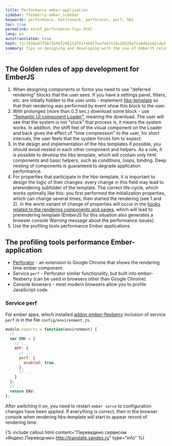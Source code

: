 ```yaml
---
title: Performance ember-application
sidebar: flexberry-ember_sidebar
keywords: performance, bottleneck, perforator, perf, hbs
toc: true
permalink: en/ef_performance-tips.html
lang: en
autotranslated: true
hash: 71c792bed7f5872b9bf29611df91f4b9f7ea7de7119cd2b29a71a0d62e82cded
summary: Tips on designing and developing with the use of EmberJS relating to application performance
---
```


## The Golden rules of app development for EmberJS

1. When designing components or forms you need to use "deferred rendering" blocks that the user sees. If you have a settings panel, filters, etc. are initially hidden to the user units - implement [hbs-template](https://guides.emberjs.com/v2.12.0/templates/handlebars-basics/) so that their rendering was performed by event show this block to the user.
2. With prolonged (more than 0.3 sec.) download some block - use ["Semantic UI component Loader"](https://semantic-ui.com/elements/loader.html), meaning the download. The user will see that the system is not "stuck" that process is, it means the system works. In addition, the shift feel of the visual component on the Loader and back gives the effect of "time compression" to the user, for short intervals, the user feels that the system forces him to expect.
3. In the design and implementation of the hbs templates if possible, you should avoid nested in each other component and helpers. As a rule, it is possible to develop the hbs template, which will contain only html components and basic helpers, such as conditions, loops, binding. Deep nesting of components is guaranteed to degrade application performance.
4. For properties that participate in the hbs-template, it is important to design the logic of their changes: every change in this field may lead to prerendering subfolder of the template. The correct life-cycle, which works optimally like this: you first performed the initialization properties, which can change several times, then started the rendering (see 1 and 2). In the worst variant of change of properties will occur in the [hooks related to the rendering components and pages](https://guides.emberjs.com/v2.12.0/components/the-component-lifecycle/), which will lead to prerendering template (EmberJS for this situation also generates a browser console Warning message about the performance issues).
5. Use the profiling tools performance Ember applications.

## The profiling tools performance Ember-application

* [Perforator](https://chrome.google.com/webstore/detail/perforator-ember-performa/hfdilejiecmablifdkololalnbbmdcdb) - an extension to Google Chrome that shows the rendering time ember component.
* Service `perf` - Perforator similar functionality, but built into ember-flexberry (can be used in browsers other than Google Chrome).
* Console browsers - most modern browsers allow you to profile JavaScript code.

### Service perf

For ember apps, which installed [addon ember-flexberry](ef_landing_page.html) inclusion of service `perf` is in the file `config/environment.js`.

``` js
module.exports = function(environment) {
  // ... 
  var ENV = {
    // ... 
    APP: {
      // ... 
      perf: {
        enabled: true,
      },
      // ... 
    }
  };
  // ... 
  return ENV;
};
```

After switching it on, you need to restart `ember serve` to configuration changes have been applied. If everything is correct, then in the browser console when rendering hbs-template will start to appear record of rendering time.



{% include callout.html content="Переведено сервисом «Яндекс.Переводчик» <http://translate.yandex.ru>" type="info" %}